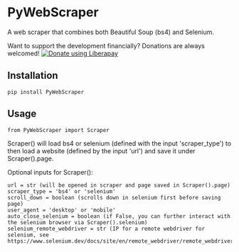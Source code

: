 # PyWebScraper
A web scraper that combines both Beautiful Soup (bs4) and Selenium.

Want to support the development financially? Donations are always welcomed! 
<a href="https://liberapay.com/marcoEDU/donate"><img alt="Donate using Liberapay" src="https://liberapay.com/assets/widgets/donate.svg"></a>

## Installation

```
pip install PyWebScraper
```

## Usage

```
from PyWebScraper import Scraper
```

Scraper() will load bs4 or selenium (defined with the input 'scraper_type') to then load a website (defined by the input 'url') and save it under Scraper().page.

Optional inputs for Scraper():
```
url = str (will be opened in scraper and page saved in Scraper().page)
scraper_type = 'bs4' or 'selenium'
scroll_down = boolean (scrolls down in selenium first before saving page)
user_agent = 'desktop' or 'mobile'
auto_close_selenium = boolean (if False, you can further interact with the selenium browser via Scraper().selenium)
selenium_remote_webdriver = str (IP for a remote webdriver for selenium, see https://www.selenium.dev/docs/site/en/remote_webdriver/remote_webdriver_client/)
```
